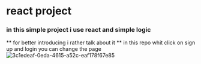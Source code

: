# react project 
### in this simple project i use react and simple logic 
** for better introducing i rather talk about it ** in this repo whit click on sign up and login you can change the page
![3c1edeaf-0eda-4615-a52c-eaf178f67e85](https://github.com/user-attachments/assets/02917bba-ab72-47de-9651-b46e03ba4c3b)
